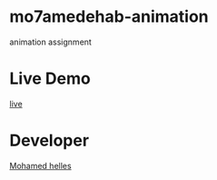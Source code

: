 # mo7amedehab-animation
animation assignment 

# Live Demo

 [live](https://gsg-g11.github.io/mo7amedehab-animation/)

 # Developer
  [Mohamed helles](https://github.com/mo7amedehab97)
